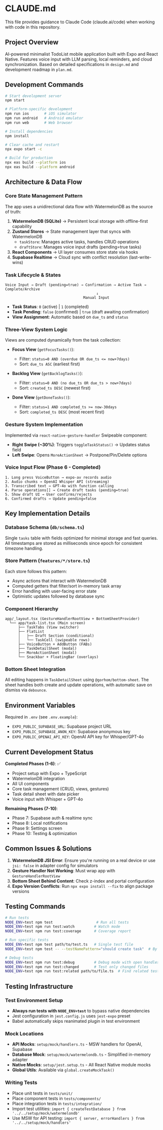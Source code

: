 # CLAUDE.md

This file provides guidance to Claude Code (claude.ai/code) when working with code in this repository.

## Project Overview

AI-powered minimalist TodoList mobile application built with Expo and React Native. Features voice input with LLM parsing, local reminders, and cloud synchronization. Based on detailed specifications in `design.md` and development roadmap in `plan.md`.

## Development Commands

```bash
# Start development server
npm start

# Platform-specific development
npm run ios       # iOS simulator
npm run android   # Android emulator  
npm run web       # Web browser

# Install dependencies
npm install

# Clear cache and restart
npx expo start -c

# Build for production
npx eas build --platform ios
npx eas build --platform android
```

## Architecture & Data Flow

### Core State Management Pattern

The app uses a unidirectional data flow with WatermelonDB as the source of truth:

1. **WatermelonDB (SQLite)** → Persistent local storage with offline-first capability
2. **Zustand Stores** → State management layer that syncs with WatermelonDB
   - `taskStore`: Manages active tasks, handles CRUD operations
   - `draftStore`: Manages voice input drafts (pending=true tasks)
3. **React Components** → UI layer consumes store state via hooks
4. **Supabase Realtime** → Cloud sync with conflict resolution (last-write-wins)

### Task Lifecycle & States

```
Voice Input → Draft (pending=true) → Confirmation → Active Task → Complete/Archive
                                          ↓
                                    Manual Input
```

- **Task Status**: `0` (active) | `1` (completed)
- **Task Pending**: `false` (confirmed) | `true` (draft awaiting confirmation)
- **View Assignment**: Automatic based on `due_ts` and `status`

### Three-View System Logic

Views are computed dynamically from the task collection:

- **Focus View** (`getFocusTasks()`): 
  - Filter: `status=0 AND (overdue OR due_ts <= now+7days)`
  - Sort: `due_ts ASC` (earliest first)
  
- **Backlog View** (`getBacklogTasks()`):
  - Filter: `status=0 AND (no due_ts OR due_ts > now+7days)`  
  - Sort: `created_ts DESC` (newest first)
  
- **Done View** (`getDoneTasks()`):
  - Filter: `status=1 AND completed_ts >= now-30days`
  - Sort: `completed_ts DESC` (most recent first)

### Gesture System Implementation

Implemented via `react-native-gesture-handler` Swipeable component:

- **Right Swipe (~30%)**: Triggers `toggleTaskStatus()` → Updates status field
- **Left Swipe**: Opens `MoreActionSheet` → Postpone/Pin/Delete options

### Voice Input Flow (Phase 6 - Completed)

```
1. Long press VoiceButton → expo-av records audio
2. Audio chunks → OpenAI Whisper API (streaming)
3. Transcribed text → GPT-4o with function calling
4. Parse operations[] → Create draft tasks (pending=true)
5. Show draft UI → User confirms/rejects
6. Confirmed drafts → Update pending=false
```

## Key Implementation Details

### Database Schema (`db/schema.ts`)

Single `tasks` table with fields optimized for minimal storage and fast queries. All timestamps are stored as milliseconds since epoch for consistent timezone handling.

### Store Pattern (`features/*/store.ts`)

Each store follows this pattern:
- Async actions that interact with WatermelonDB
- Computed getters that filter/sort in-memory task array
- Error handling with user-facing error state
- Optimistic updates followed by database sync

### Component Hierarchy

```
app/_layout.tsx (GestureHandlerRootView + BottomSheetProvider)
  └── app/task-list.tsx (Main screen)
      ├── TaskTabs (View switcher)
      ├── FlatList
      │   ├── Draft Section (conditional)
      │   └── TaskCell (swipeable rows)
      ├── VoiceButton + AddButton (FABs)
      ├── TaskDetailSheet (modal)
      ├── MoreActionSheet (modal)
      └── Snackbar + FloatingBar (overlays)
```

### Bottom Sheet Integration

All editing happens in `TaskDetailSheet` using `@gorhom/bottom-sheet`. The sheet handles both create and update operations, with automatic save on dismiss via `debounce`.

## Environment Variables

Required in `.env` (see `.env.example`):
- `EXPO_PUBLIC_SUPABASE_URL`: Supabase project URL
- `EXPO_PUBLIC_SUPABASE_ANON_KEY`: Supabase anonymous key  
- `EXPO_PUBLIC_OPENAI_API_KEY`: OpenAI API key for Whisper/GPT-4o

## Current Development Status

**Completed Phases (1-6)**: ✅
- Project setup with Expo + TypeScript
- WatermelonDB integration
- All UI components
- Core task management (CRUD, views, gestures)
- Task detail sheet with date picker
- Voice input with Whisper + GPT-4o

**Remaining Phases (7-10)**:
- Phase 7: Supabase auth & realtime sync
- Phase 8: Local notifications
- Phase 9: Settings screen
- Phase 10: Testing & optimization

## Common Issues & Solutions

1. **WatermelonDB JSI Error**: Ensure you're running on a real device or use `jsi: false` in adapter config for simulators
2. **Gesture Handler Not Working**: Must wrap app with `GestureHandlerRootView`
3. **Bottom Sheet Behind Content**: Check z-index and portal configuration
4. **Expo Version Conflicts**: Run `npx expo install --fix` to align package versions

## Testing Commands

```bash
# Run tests
NODE_ENV=test npm test                    # Run all tests
NODE_ENV=test npm run test:watch         # Watch mode
NODE_ENV=test npm run test:coverage      # Coverage report

# Run specific tests
NODE_ENV=test npm test path/to/test.ts   # Single test file
NODE_ENV=test npm test -- --testNamePattern="should create task"  # By test name

# Debug tests
NODE_ENV=test npm run test:debug         # Debug mode with open handles detection
NODE_ENV=test npm run test:changed       # Test only changed files
NODE_ENV=test npm run test:related path/to/file.ts  # Find related tests
```

## Testing Infrastructure

### Test Environment Setup
- **Always run tests with `NODE_ENV=test`** to bypass native dependencies
- Jest configuration in `jest.config.js` uses `jest-expo` preset
- Babel automatically skips reanimated plugin in test environment

### Mock Locations
- **API Mocks**: `setup/mock/handlers.ts` - MSW handlers for OpenAI, Supabase
- **Database Mock**: `setup/mock/watermelondb.ts` - Simplified in-memory adapter
- **Native Mocks**: `setup/jest.setup.ts` - All React Native module mocks
- **Global Utils**: Available via `global.createMockTask()`

### Writing Tests
- Place unit tests in `tests/unit/`
- Place component tests in `tests/components/`
- Place integration tests in `tests/integration/`
- Import test utilities: `import { createTestDatabase } from '../../setup/mock/watermelondb'`
- Use MSW for API testing: `import { server, errorHandlers } from '../../setup/mock/handlers'`